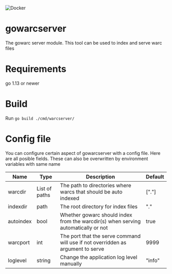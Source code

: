 ![Docker](https://github.com/nlnwa/gowarcserver/workflows/Docker/badge.svg)

# gowarcserver

The gowarc server module. This tool can be used to index and serve warc files

# Requirements

go 1.13 or newer

# Build

Run `go build ./cmd/warcserver/`

# Config file

You can configure certain aspect of gowarcserver with a config file. Here are all posible fields. These can also be overwritten by environment variables with same name


| Name          | Type           | Description                                                                          | Default   |
| ------------- | -------------  | -----------                                                                          | -------   |
| warcdir       |  List of paths | The path to directories where warcs that should be auto indexed                      | ["."]     |
| indexdir      |  path          | The root directory for index files                                                   | "."       |
| autoindex     |  bool          | Whether gowarc should index from the warcdir(s) when serving automatically or not    | true      |
| warcport      |  int           | The port that the serve command will use if not overridden as argument to serve      | 9999      |
| loglevel      |  string        | Change the application log level manually                                            | "info"    |
